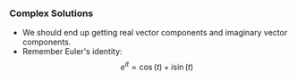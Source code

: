 ### Complex Solutions
- We should end up getting real vector components and imaginary vector components.
- Remember Euler's identity: $$e^{it}=\cos(t)+i\sin(t)$$
